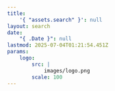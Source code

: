```yaml
---
title:
    '{ "assets.search" }': null
layout: search
date:
    "{ .Date }": null
lastmod: 2025-07-04T01:21:54.451Z
params:
    logo:
        src: |
            images/logo.png
        scale: 100
---
```


